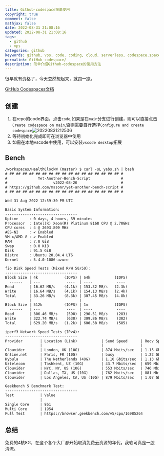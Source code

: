 ```yaml
---
title: Github-codespace简单使用
copyright: true
comment: false
mathjax: false
date: 2022-08-31 21:08:16
updated: 2022-08-31 21:08:16
tags:
  - github
  - vps
categories: github
keywords: github, vps, code, coding, cloud, serverless, codespace,space,spaces
permalink: GitHub-codespace/
description: 简单介绍Github-codespace的使用方法
---
```

很早就有资格了，今天忽然想起来，就跑一跑。

[GitHub Codespaces文档](https://docs.github.com/en/codespaces/getting-started/quickstart)

<!--more-->

## 创建

1. 在repo的code界面，点击`code`,如果是在`main`分支进行创建，则可以直接点击`Create codespace on main`,否则需要自行选择`Configure and create codespace`![20220831212506](https://cdn.zyha.cn/blog/20220831212506.png?x-oss-process=style/blog)
2. 等待初始化完成即可在浏览器中使用
3. 如需在本地vscode中使用，可以安装`vscode desktop`拓展

## Bench

```txt
/workspaces/HealthClockW (master) $ curl -sL yabs.sh | bash
# ## ## ## ## ## ## ## ## ## ## ## ## ## ## ## ## ## #
#              Yet-Another-Bench-Script              #
#                     v2022-08-20                    #
# https://github.com/masonr/yet-another-bench-script #
# ## ## ## ## ## ## ## ## ## ## ## ## ## ## ## ## ## #

Wed 31 Aug 2022 12:59:30 PM UTC

Basic System Information:
---------------------------------
Uptime     : 0 days, 4 hours, 39 minutes
Processor  : Intel(R) Xeon(R) Platinum 8168 CPU @ 2.70GHz
CPU cores  : 4 @ 2693.809 MHz
AES-NI     : ✔ Enabled
VM-x/AMD-V : ✔ Enabled
RAM        : 7.8 GiB
Swap       : 0.0 KiB
Disk       : 91.5 GiB
Distro     : Ubuntu 20.04.4 LTS
Kernel     : 5.4.0-1086-azure

fio Disk Speed Tests (Mixed R/W 50/50):
---------------------------------
Block Size | 4k            (IOPS) | 64k           (IOPS)
  ------   | ---            ----  | ----           ---- 
Read       | 16.62 MB/s    (4.1k) | 153.32 MB/s   (2.3k)
Write      | 16.64 MB/s    (4.1k) | 154.13 MB/s   (2.4k)
Total      | 33.26 MB/s    (8.3k) | 307.45 MB/s   (4.8k)
           |                      |                     
Block Size | 512k          (IOPS) | 1m            (IOPS)
  ------   | ---            ----  | ----           ---- 
Read       | 306.46 MB/s    (598) | 290.51 MB/s    (283)
Write      | 322.74 MB/s    (630) | 309.86 MB/s    (302)
Total      | 629.20 MB/s   (1.2k) | 600.38 MB/s    (585)

iperf3 Network Speed Tests (IPv4):
---------------------------------
Provider        | Location (Link)           | Send Speed      | Recv Speed     
                |                           |                 |                
Clouvider       | London, UK (10G)          | 874 Mbits/sec   | 1.15 Gbits/sec 
Online.net      | Paris, FR (10G)           | busy            | 1.22 Gbits/sec 
Hybula          | The Netherlands (40G)     | 1.10 Gbits/sec  | 1.13 Gbits/sec 
Uztelecom       | Tashkent, UZ (10G)        | 43.7 Mbits/sec  | 659 Mbits/sec  
Clouvider       | NYC, NY, US (10G)         | 553 Mbits/sec   | 746 Mbits/sec  
Clouvider       | Dallas, TX, US (10G)      | 762 Mbits/sec   | 881 Mbits/sec  
Clouvider       | Los Angeles, CA, US (10G) | 879 Mbits/sec   | 1.07 Gbits/sec 

Geekbench 5 Benchmark Test:
---------------------------------
Test            | Value                         
                |                               
Single Core     | 861                           
Multi Core      | 1954                          
Full Test       | https://browser.geekbench.com/v5/cpu/16985264
```

## 总结

免费的4核8G，在这个各个大厂都开始取消免费云资源的年代，我软可真是一股清流。
